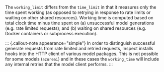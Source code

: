 The `working_limit` differs from the `time_limit` in that it measures only the time spent working (as opposed to retrying in response to rate limits or waiting on other shared resources). Working time is computed based on total clock time minus time spent on (a) unsuccessful model generations (e.g. rate limited requests); and (b) waiting on shared resources (e.g. Docker containers or subprocess execution).

::: {.callout-note appearance="simple"}
In order to distinguish successful generate requests from rate limited and retried requests, Inspect installs hooks into the HTTP client of various model packages. This is not possible for some models (`azureai`) and in these cases the `working_time` will include any internal retries that the model client performs.
:::
